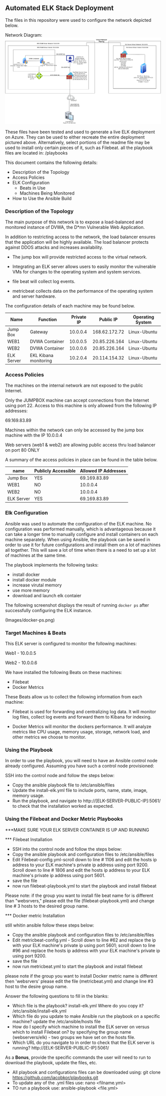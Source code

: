 ## Automated ELK Stack Deployment

The files in this repository were used to configure the network depicted below.

Network Diagram: 
![alt text](https://github.com/jacobkor/Project1/blob/main/Images/network-diagram.png "Network Diagram")

These files have been tested and used to generate a live ELK deployment on Azure. They can be used to either recreate the entire deployment pictured above. Alternatively, select portions of the readme file may be used to install only certain pieces of it, such as Filebeat.
all the playbook files are located in: 
  /playbooks

This document contains the following details:
- Description of the Topology
- Access Policies
- ELK Configuration
  - Beats in Use
  - Machines Being Monitored
- How to Use the Ansible Build


### Description of the Topology

The main purpose of this network is to expose a load-balanced and monitored instance of DVWA, the D*mn Vulnerable Web Application.

In addition to restricting access to the network, the load balancer ensures that the application will be highly available.
The load balancer protects against DDOS attacks and increases availability.

- The jump box will provide restricted access to the virtual network. 
- Integrating an ELK server allows users to easily monitor the vulnerable VMs for changes to the operating system and system services.

- file beat will collect log events. 
- metricbeat collects data on the performance of the operating system and server hardware.

The configuration details of each machine may be found below.

| Name       | Function              | Private IP | Public IP     | Operating System |
|------------|-----------------------|------------|---------------|------------------|
| Jump Box   | Gateway               | 10.0.0.4   | 168.62.172.72 | Linux-Ubuntu     |
| WEB1       | DVWA Container        | 10.0.0.5   | 20.85.226.164 | Linux-Ubuntu     |
| WEB2       | DVWA Container        | 10.0.0.6   | 20.85.226.164 | Linux-Ubuntu     |
| ELK Server | EKL Kibana monitoring | 10.2.0.4   | 20.114.154.32 | Linux-Ubuntu     |

### Access Policies

The machines on the internal network are not exposed to the public Internet. 

Only the JUMPBOX machine can accept connections from the Internet using port 22. Access to this machine is only allowed from the following IP addresses:

69.169.83.89 

Machines within the network can only be accessed by the jump box machine with the IP 10.0.0.4

Web servers (web1 & web2) are allowing public access thru load balancer on port 80 ONLY

A summary of the access policies in place can be found in the table below.

| name       | Publicly Accessible | Allowed IP Addresses |
|------------|---------------------|----------------------|
| Jump Box   | YES                 | 69.169.83.89         |
| WEB1       | NO                  | 10.0.0.4             |
| WEB2       | NO                  | 10.0.0.4             |
| ELK Server | YES                 | 69.169.83.89         |

### Elk Configuration

Ansible was used to automate the configuration of the ELK machine. No configuration was performed manually, which is advantageous because it can take a longer time to manually configure and install containers on each machine separately. When using Ansible, the playbook can be saved in order to use it for future configurations and install them on a lot of machines all together. This will save a lot of time when there is a need to set up a lot of machines at the same time.



The playbook implements the following tasks:

- install docker 
- install docker module 
- increase virutal memory 
- use more memory
- download and launch elk contaier


The following screenshot displays the result of running `docker ps` after successfully configuring the ELK instance.

(Images/docker-ps.png)

### Target Machines & Beats

This ELK server is configured to monitor the following machines:

Web1 - 10.0.0.5

Web2 - 10.0.0.6

We have installed the following Beats on these machines:

- Filebeat
- Docker Metrics

These Beats allow us to collect the following information from each machine:

- Filebeat is used for forwarding and centralizing log data. It will monitor log files, collect log events and forward them to Kibana for indexing.  

- Docker Metrics will monitor the dockers performance. It will analyze metrics like CPU usage, memory usage, storage, network load, and other metrics we choose to monitor.  
 

### Using the Playbook

In order to use the playbook, you will need to have an Ansible control node already configured. Assuming you have such a control node provisioned: 

SSH into the control node and follow the steps below:
- Copy the ansible playbook file to  /etc/ansible/files
- Update the install-elk.yml file to include ports, name, state, image, memory usage.
- Run the playbook, and navigate to http://[ELK-SERVER-PUBLIC-IP]:5061/ to check that the installation worked as expected.

### Using the Filebeat and Docker Metric Playbooks

***MAKE SURE YOUR ELK SERVER CONTAINER IS UP AND RUNNING

*** Filebeat Installation

- SSH into the control node and follow the steps below:
- Copy the ansible playbook and configuration files to  /etc/ansible/files
- Edit Filebeat-config.yml-scroll down to line # 1106 and edit the hosts ip address to your ELK machine's private ip address using port 9200. Scroll down to line # 1806 and edit the hosts ip address to your ELK machine's private ip address using port 5601. 
- save the file
- now run filebeat-playbook.yml to start the playbook and install filebeat 

Please note: if the group you want to install file beat name for is different than "websrvers," please edit the file (filebeat-playbook.yml) and change line # 3 hosts to the desired group name.

*** Docker metric Installation

still whitin ansible follow these steps below: 
- Copy the ansible playbook and configuration files to  /etc/ansible/files
- Edit metricbeat-config.yml - Scroll down to line #62 and replace the ip with your ELK machine's private ip using port 5601; scroll down to line #96 and replace the hosts ip address with your ELK machine's private ip using port 9200.
- save the file 
- now run metricbeat.yml to start the playbook and install filebeat 

please note if the group you want to install Docker metric name is different then 'websrvers' please edit the file (metricbeat.yml) and change line #3 host to the desire group name.

Answer the following questions to fill in the blanks:
-  Which file is the playbook? install-elk.yml  Where do you copy it? /etc/ansible/install-elk.yml
-  Which file do you update to make Ansible run the playbook on a specific machine? update the /etc/ansible/hosts file  
-  How do I specify which machine to install the ELK server on versus which to install Filebeat on? by specifying the group name (webservers/elk) -    two groups we have set on the hosts file. 
- Which URL do you navigate to in order to check that the ELK server is running? http://[ELK-SERVER-PUBLIC-IP]:5061/

 As a **Bonus**, provide the specific commands the user will need to run to download the playbook, update the files, etc.
 
 - All playbook and configurations files  can be downloaded using: git clone https://github.com/jacobkor/playbooks.git
 - To update any of the .yml files use: nano <filname.yml> 
 - TO run a playbook use: ansible-playbook <file.yml>
 
